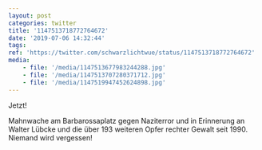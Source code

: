 ```yaml
---
layout: post
categories: twitter
title: '1147513718772764672'
date: '2019-07-06 14:32:44'
tags: 
ref: 'https://twitter.com/schwarzlichtwue/status/1147513718772764672'
media:
    - file: '/media/1147513677983244288.jpg'
    - file: '/media/1147513707280371712.jpg'
    - file: '/media/1147519947452624898.jpg'
---
```

Jetzt!

Mahnwache am Barbarossaplatz gegen Naziterror und in Erinnerung an Walter Lübcke und die über 193 weiteren Opfer rechter Gewalt seit 1990.  
Niemand wird vergessen!  